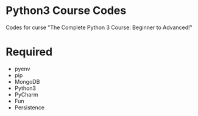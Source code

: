 # Python3 Course Codes
Codes for curse "The Complete Python 3 Course: Beginner to Advanced!"

# Required
- pyenv
- pip
- MongoDB
- Python3
- PyCharm
- Fun
- Persistence
 

